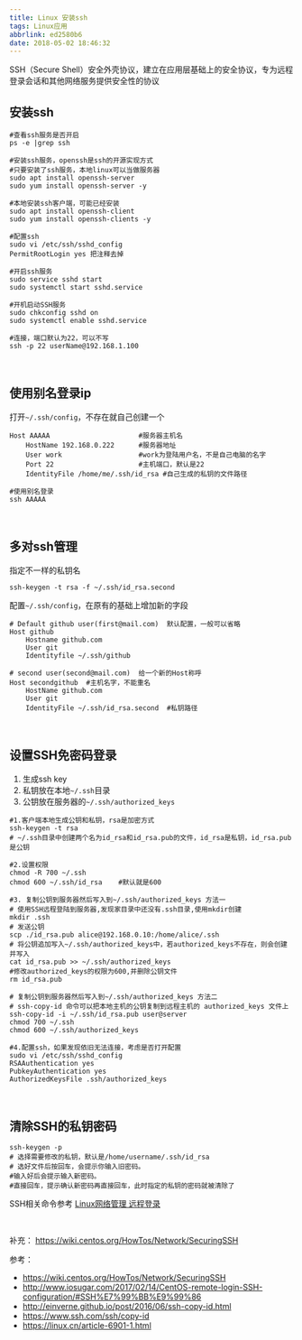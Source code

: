 ```yaml
---
title: Linux 安装ssh
tags: Linux应用
abbrlink: ed2580b6
date: 2018-05-02 18:46:32
---
```


SSH（Secure Shell）安全外壳协议，建立在应用层基础上的安全协议，专为远程登录会话和其他网络服务提供安全性的协议

## 安装ssh
```
#查看ssh服务是否开启
ps -e |grep ssh

#安装ssh服务，openssh是ssh的开源实现方式
#只要安装了ssh服务，本地linux可以当做服务器
sudo apt install openssh-server
sudo yum install openssh-server -y

#本地安装ssh客户端，可能已经安装
sudo apt install openssh-client
sudo yum install openssh-clients -y

#配置ssh
sudo vi /etc/ssh/sshd_config
PermitRootLogin yes 把注释去掉

#开启ssh服务
sudo service sshd start
sudo systemctl start sshd.service

#开机启动SSH服务
sudo chkconfig sshd on
sudo systemctl enable sshd.service

#连接，端口默认为22，可以不写
ssh -p 22 userName@192.168.1.100
```

<br>


## 使用别名登录ip
打开`~/.ssh/config`，不存在就自己创建一个
```
Host AAAAA                      #服务器主机名
    HostName 192.168.0.222      #服务器地址
    User work                   #work为登陆用户名，不是自己电脑的名字
    Port 22                     #主机端口，默认是22
    IdentityFile /home/me/.ssh/id_rsa #自己生成的私钥的文件路径
```

```
#使用别名登录
ssh AAAAA
```

<br>

## 多对ssh管理
指定不一样的私钥名
```
ssh-keygen -t rsa -f ~/.ssh/id_rsa.second
```

配置`~/.ssh/config`，在原有的基础上增加新的字段
```
# Default github user(first@mail.com)  默认配置，一般可以省略
Host github
    Hostname github.com
    User git
    Identityfile ~/.ssh/github

# second user(second@mail.com)  给一个新的Host称呼
Host secondgithub  #主机名字，不能重名
    HostName github.com   
    User git  
    IdentityFile ~/.ssh/id_rsa.second  #私钥路径
```



<br>


## 设置SSH免密码登录
1. 生成ssh key
2. 私钥放在本地`~/.ssh`目录
3. 公钥放在服务器的`~/.ssh/authorized_keys`

```
#1.客户端本地生成公钥和私钥，rsa是加密方式
ssh-keygen -t rsa
# ~/.ssh目录中创建两个名为id_rsa和id_rsa.pub的文件，id_rsa是私钥，id_rsa.pub是公钥

#2.设置权限
chmod -R 700 ~/.ssh
chmod 600 ~/.ssh/id_rsa    #默认就是600

#3. 复制公钥到服务器然后写入到~/.ssh/authorized_keys 方法一
# 使用SSH远程登陆到服务器,发现家目录中还没有.ssh目录,使用mkdir创建
mkdir .ssh
# 发送公钥
scp ./id_rsa.pub alice@192.168.0.10:/home/alice/.ssh
# 将公钥追加写入~/.ssh/authorized_keys中，若authorized_keys不存在，则会创建并写入
cat id_rsa.pub >> ~/.ssh/authorized_keys
#修改authorized_keys的权限为600,并删除公钥文件
rm id_rsa.pub

# 复制公钥到服务器然后写入到~/.ssh/authorized_keys 方法二
# ssh-copy-id 命令可以把本地主机的公钥复制到远程主机的 authorized_keys 文件上
ssh-copy-id -i ~/.ssh/id_rsa.pub user@server
chmod 700 ~/.ssh
chmod 600 ~/.ssh/authorized_keys

#4.配置ssh，如果发现依旧无法连接，考虑是否打开配置
sudo vi /etc/ssh/sshd_config
RSAAuthentication yes
PubkeyAuthentication yes
AuthorizedKeysFile .ssh/authorized_keys
```

<br>



## 清除SSH的私钥密码
```
ssh-keygen -p
# 选择需要修改的私钥，默认是/home/username/.ssh/id_rsa
# 选好文件后按回车，会提示你输入旧密码。
#输入好后会提示输入新密码。
#直接回车，提示确认新密码再直接回车，此时指定的私钥的密码就被清除了
```

SSH相关命令参考 [Linux网络管理 远程登录](http://fengrenxiaoli.github.io/2018/05/01/Linux%E7%BD%91%E7%BB%9C%E7%AE%A1%E7%90%86-%E8%BF%9C%E7%A8%8B%E7%99%BB%E5%BD%95/)

<br>

补充：
https://wiki.centos.org/HowTos/Network/SecuringSSH


参考：

* https://wiki.centos.org/HowTos/Network/SecuringSSH
* http://www.iosugar.com/2017/02/14/CentOS-remote-login-SSH-configuration/#SSH%E7%99%BB%E9%99%86
* http://einverne.github.io/post/2016/06/ssh-copy-id.html
* https://www.ssh.com/ssh/copy-id
* https://linux.cn/article-6901-1.html